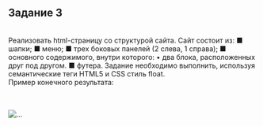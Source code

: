 <h2>Задание 3</h2>
<br>
Реализовать html-страницу со структурой сайта.
Сайт состоит из:
■ шапки;
■ меню;
■ трех боковых панелей (2 слева, 1 справа);
■ основного содержимого, внутри которого:
• два блока, расположенных друг под другом.
■ футера.
Задание необходимо выполнить, используя семантические
теги HTML5 и CSS стиль float.
<br>
Пример конечного результата: 

<br><br>
![...](../main/img/4.jpg)